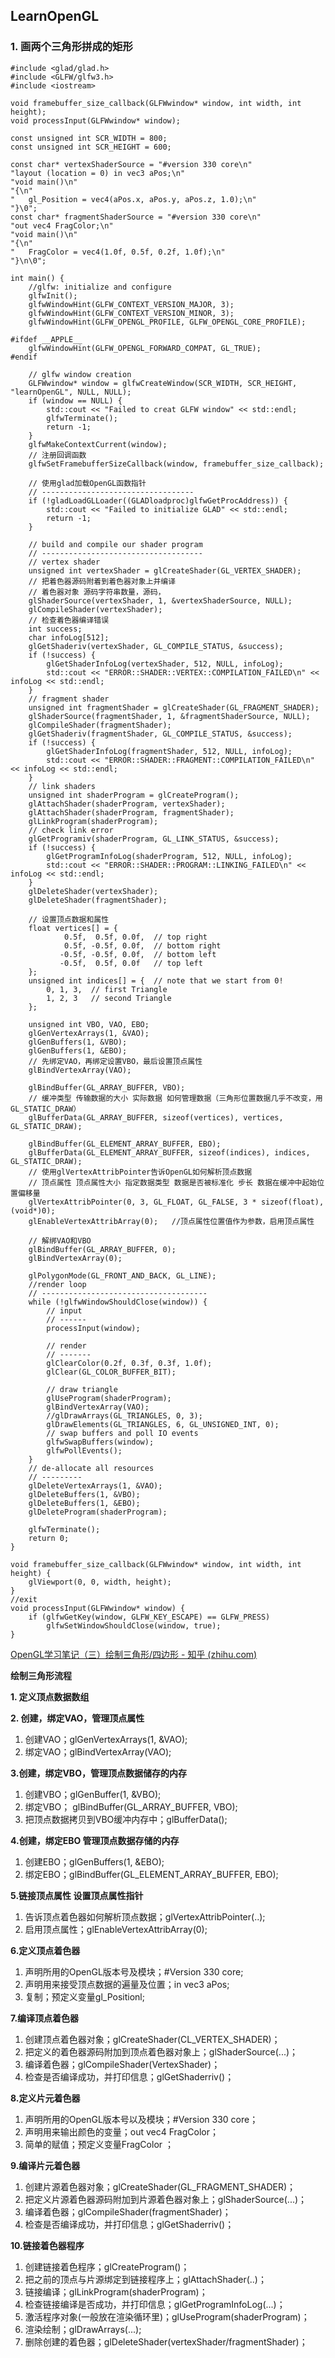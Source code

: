 ## LearnOpenGL

### 1. 画两个三角形拼成的矩形

```
#include <glad/glad.h>
#include <GLFW/glfw3.h>
#include <iostream>

void framebuffer_size_callback(GLFWwindow* window, int width, int height);
void processInput(GLFWwindow* window);

const unsigned int SCR_WIDTH = 800;
const unsigned int SCR_HEIGHT = 600;

const char* vertexShaderSource = "#version 330 core\n"
"layout (location = 0) in vec3 aPos;\n"
"void main()\n"
"{\n"
"	gl_Position = vec4(aPos.x, aPos.y, aPos.z, 1.0);\n"
"}\0";
const char* fragmentShaderSource = "#version 330 core\n"
"out vec4 FragColor;\n"
"void main()\n"
"{\n"
"	FragColor = vec4(1.0f, 0.5f, 0.2f, 1.0f);\n"
"}\n\0";

int main() {
	//glfw: initialize and configure
	glfwInit();
	glfwWindowHint(GLFW_CONTEXT_VERSION_MAJOR, 3);
	glfwWindowHint(GLFW_CONTEXT_VERSION_MINOR, 3);
	glfwWindowHint(GLFW_OPENGL_PROFILE, GLFW_OPENGL_CORE_PROFILE);

#ifdef __APPLE__
	glfwWindowHint(GLFW_OPENGL_FORWARD_COMPAT, GL_TRUE);
#endif

	// glfw window creation
	GLFWwindow* window = glfwCreateWindow(SCR_WIDTH, SCR_HEIGHT, "learnOpenGL", NULL, NULL);
	if (window == NULL) {
		std::cout << "Failed to creat GLFW window" << std::endl;
		glfwTerminate();
		return -1;
	}
	glfwMakeContextCurrent(window);
	// 注册回调函数
	glfwSetFramebufferSizeCallback(window, framebuffer_size_callback);

	// 使用glad加载OpenGL函数指针
	// ----------------------------------
	if (!gladLoadGLLoader((GLADloadproc)glfwGetProcAddress)) {
		std::cout << "Failed to initialize GLAD" << std::endl;
		return -1;
	}

	// build and compile our shader program
	// ------------------------------------
	// vertex shader
	unsigned int vertexShader = glCreateShader(GL_VERTEX_SHADER);
	// 把着色器源码附着到着色器对象上并编译
	// 着色器对象 源码字符串数量，源码，
	glShaderSource(vertexShader, 1, &vertexShaderSource, NULL);
	glCompileShader(vertexShader);
	// 检查着色器编译错误
	int success;
	char infoLog[512];
	glGetShaderiv(vertexShader, GL_COMPILE_STATUS, &success);
	if (!success) {
		glGetShaderInfoLog(vertexShader, 512, NULL, infoLog);
		std::cout << "ERROR::SHADER::VERTEX::COMPILATION_FAILED\n" << infoLog << std::endl;
	}
	// fragment shader
	unsigned int fragmentShader = glCreateShader(GL_FRAGMENT_SHADER);
	glShaderSource(fragmentShader, 1, &fragmentShaderSource, NULL);
	glCompileShader(fragmentShader);
	glGetShaderiv(fragmentShader, GL_COMPILE_STATUS, &success);
	if (!success) {
		glGetShaderInfoLog(fragmentShader, 512, NULL, infoLog);
		std::cout << "ERROR::SHADER::FRAGMENT::COMPILATION_FAILED\n" << infoLog << std::endl;
	}
	// link shaders
	unsigned int shaderProgram = glCreateProgram();
	glAttachShader(shaderProgram, vertexShader);
	glAttachShader(shaderProgram, fragmentShader);
	glLinkProgram(shaderProgram);
	// check link error
	glGetProgramiv(shaderProgram, GL_LINK_STATUS, &success);
	if (!success) {
		glGetProgramInfoLog(shaderProgram, 512, NULL, infoLog);
		std::cout << "ERROR::SHADER::PROGRAM::LINKING_FAILED\n" << infoLog << std::endl;
	}
	glDeleteShader(vertexShader);
	glDeleteShader(fragmentShader);

	// 设置顶点数据和属性
	float vertices[] = {
			0.5f,  0.5f, 0.0f,  // top right
			0.5f, -0.5f, 0.0f,  // bottom right
		   -0.5f, -0.5f, 0.0f,  // bottom left
		   -0.5f,  0.5f, 0.0f   // top left 
	};
	unsigned int indices[] = {  // note that we start from 0!
		0, 1, 3,  // first Triangle
		1, 2, 3   // second Triangle
	};

	unsigned int VBO, VAO, EBO;
	glGenVertexArrays(1, &VAO);
	glGenBuffers(1, &VBO);
	glGenBuffers(1, &EBO);
	// 先绑定VAO，再绑定设置VBO，最后设置顶点属性
	glBindVertexArray(VAO);

	glBindBuffer(GL_ARRAY_BUFFER, VBO);
	// 缓冲类型 传输数据的大小 实际数据 如何管理数据（三角形位置数据几乎不改变，用GL_STATIC_DRAW）
	glBufferData(GL_ARRAY_BUFFER, sizeof(vertices), vertices, GL_STATIC_DRAW);

	glBindBuffer(GL_ELEMENT_ARRAY_BUFFER, EBO);
	glBufferData(GL_ELEMENT_ARRAY_BUFFER, sizeof(indices), indices, GL_STATIC_DRAW);
	// 使用glVertexAttribPointer告诉OpenGL如何解析顶点数据
	// 顶点属性 顶点属性大小 指定数据类型 数据是否被标准化 步长 数据在缓冲中起始位置偏移量
	glVertexAttribPointer(0, 3, GL_FLOAT, GL_FALSE, 3 * sizeof(float), (void*)0);
	glEnableVertexAttribArray(0);	//顶点属性位置值作为参数，启用顶点属性

	// 解绑VAO和VBO
	glBindBuffer(GL_ARRAY_BUFFER, 0);
	glBindVertexArray(0);

	glPolygonMode(GL_FRONT_AND_BACK, GL_LINE);
	//render loop
	// -------------------------------------
	while (!glfwWindowShouldClose(window)) {
		// input
		// ------
		processInput(window);

		// render
		// -------
		glClearColor(0.2f, 0.3f, 0.3f, 1.0f);
		glClear(GL_COLOR_BUFFER_BIT);

		// draw triangle
		glUseProgram(shaderProgram);
		glBindVertexArray(VAO);
		//glDrawArrays(GL_TRIANGLES, 0, 3);
		glDrawElements(GL_TRIANGLES, 6, GL_UNSIGNED_INT, 0);
		// swap buffers and poll IO events
		glfwSwapBuffers(window);
		glfwPollEvents();
	}
	// de-allocate all resources
	// ---------
	glDeleteVertexArrays(1, &VAO);
	glDeleteBuffers(1, &VBO);
	glDeleteBuffers(1, &EBO);
	glDeleteProgram(shaderProgram);

	glfwTerminate();
	return 0;
}

void framebuffer_size_callback(GLFWwindow* window, int width, int height) {
	glViewport(0, 0, width, height);
}
//exit
void processInput(GLFWwindow* window) {
	if (glfwGetKey(window, GLFW_KEY_ESCAPE) == GLFW_PRESS)
		glfwSetWindowShouldClose(window, true);
}
```

[OpenGL学习笔记（三）绘制三角形/四边形 - 知乎 (zhihu.com)](https://zhuanlan.zhihu.com/p/107883746)

**绘制三角形流程**

**1. 定义顶点数据数组**

**2. 创建，绑定VAO，管理顶点属性**

1. 创建VAO；glGenVertexArrays(1, &VAO);
2. 绑定VAO；glBindVertexArray(VAO);

**3.创建，绑定VBO，管理顶点数据储存的内存**

1. 创建VBO；glGenBuffer(1, &VBO);
2. 绑定VBO； glBindBuffer(GL_ARRAY_BUFFER, VBO);
3. 把顶点数据拷贝到VBO缓冲内存中；glBufferData();

**4.创建，绑定EBO 管理顶点数据存储的内存**

1. 创建EBO；glGenBuffers(1, &EBO);
2. 绑定EBO；glBindBuffer(GL_ELEMENT_ARRAY_BUFFER, EBO);

**5.链接顶点属性 设置顶点属性指针**

1. 告诉顶点着色器如何解析顶点数据；glVertexAttribPointer(..);
2. 启用顶点属性；glEnableVertexAttribArray(0);

**6.定义顶点着色器**

1. 声明所用的OpenGL版本号及模块；#Version 330 core;
2. 声明用来接受顶点数据的遍量及位置；in vec3 aPos;
3. 复制；预定义变量gl_Positionl;

**7.编译顶点着色器**

1. 创建顶点着色器对象；glCreateShader(CL_VERTEX_SHADER)；
2. 把定义的着色器源码附加到顶点着色器对象上；glShaderSource(...)；
3. 编译着色器；glCompileShader(VertexShader)；
4. 检查是否编译成功，并打印信息；glGetShaderriv()；

**8.定义片元着色器**

1. 声明所用的OpenGL版本号以及模块；#Version 330 core；
2. 声明用来输出颜色的变量；out vec4 FragColor；
3. 简单的赋值；预定义变量FragColor ；

**9.编译片元着色器**

1. 创建片源着色器对象；glCreateShader(GL_FRAGMENT_SHADER)；
2. 把定义片源着色器源码附加到片源着色器对象上；glShaderSource(...)；
3. 编译着色器；glCompileShader(fragmentShader)；
4. 检查是否编译成功，并打印信息；glGetShaderriv()；

**10.链接着色器程序**

1. 创建链接着色程序；glCreateProgram()；
2. 把之前的顶点与片源绑定到链接程序上；glAttachShader(..)；
3. 链接编译；glLinkProgram(shaderProgram)；
4. 检查链接编译是否成功，并打印信息；glGetProgramInfoLog(...)；
5. 激活程序对象(一般放在渲染循环里)；glUseProgram(shaderProgram)；
6. 渲染绘制；glDrawArrays(...);
7. 删除创建的着色器；glDeleteShader(vertexShader/fragmentShader)；